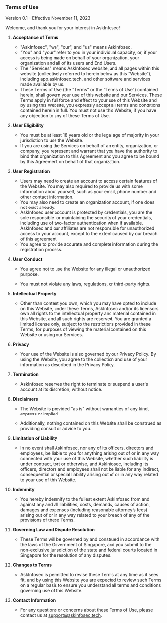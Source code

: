 ### Terms of Use
Version 0.1 - Effective November 11, 2023

Welcome, and thank you for your interest in AskInfosec!

1. **Acceptance of Terms** 
   - "AskInfosec", "we", "our", and "us" means AskInfosec.
   - "You" and "your" refer to you in your individual capacity, or, if your access is being made on behalf of your organization, your organization and all of its users and End Users.
   - The "Services" means AskInfosec website, and all pages within this website (collectively referred to herein below as this “Website”), including app.askinfosec.tech, and other software and services made available by us.
   - These Terms of Use (the “Terms” or the “Terms of Use”) contained herein, shall govern your use of this website and our Services. These Terms apply in full force and effect to your use of this Website and by using this Website, you expressly accept all terms and conditions contained herein in full. You must not use this Website, if you have any objection to any of these Terms of Use.
  

2. **User Eligibility** 

   - You must be at least 18 years old or the legal age of majority in your jurisdiction to use the Website.
   - If you are using the Services on behalf of an entity, organization, or company, you represent and warrant that you have the authority to bind that organization to this Agreement and you agree to be bound by this Agreement on behalf of that organization. 

  

3. **User Registration** 

   - Users may need to create an account to access certain features of the Website.  You may also required to provide us with some information about yourself, such as your email, phone number and other contact information.
   - You may also need to create an organization account, if one does not exist already.
   - AskInfosec user account is protected by credentials, you are the sole responsible for maintaining the security of your credentials, including use of two-factor authentication when if available. AskInfosec and our affiliates are not responsible for unauthorized access to your account, except to the extent caused by our breach of this agreement.
   - You agree to provide accurate and complete information during the registration process. 

  

4. **User Conduct** 

   - You agree not to use the Website for any illegal or unauthorized purpose. 

   - You must not violate any laws, regulations, or third-party rights. 

  

5. **Intellectual Property** 

   - Other than content you own, which you may have opted to include on this Website, under these Terms, AskInfosec and/or its licensors own all rights to the intellectual property and material contained in this Website, and all such rights are reserved. You are granted a limited license only, subject to the restrictions provided in these Terms, for purposes of viewing the material contained on this Website or using our Services. 
  

6. **Privacy** 

   - Your use of the Website is also governed by our Privacy Policy. By using the Website, you agree to the collection and use of your information as described in the Privacy Policy. 

  

7. **Termination** 

   - AskInfosec reserves the right to terminate or suspend a user's account at its discretion, without notice. 

  

8. **Disclaimers** 

   - The Website is provided "as is" without warranties of any kind, express or implied. 

   - Additionally, nothing contained on this Website shall be construed as providing consult or advice to you. 

  

9. **Limitation of Liability** 

   - In no event shall AskInfosec, nor any of its officers, directors and employees, be liable to you for anything arising out of or in any way connected with your use of this Website, whether such liability is under contract, tort or otherwise, and AskInfosec, including its officers, directors and employees shall not be liable for any indirect, consequential or special liability arising out of or in any way related to your use of this Website.

  

10. **Indemnity** 

    - You hereby indemnify to the fullest extent AskInfosec from and against any and all liabilities, costs, demands, causes of action, damages and expenses (including reasonable attorney’s fees) arising out of or in any way related to your breach of any of the provisions of these Terms.

  

11. **Governing Law and Dispute Resolution** 

    - These Terms will be governed by and construed in accordance with the laws of the Government of Singapore, and you submit to the non-exclusive jurisdiction of the state and federal courts located in Singapore for the resolution of any disputes. 

  

12. **Changes to Terms** 

    - AskInfosec is permitted to revise these Terms at any time as it sees fit, and by using this Website you are expected to review such Terms on a regular basis to ensure you understand all terms and conditions governing use of this Website. 

  

13. **Contact Information** 

    - For any questions or concerns about these Terms of Use, please contact us at support@askinfosec.tech. 
